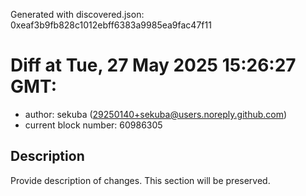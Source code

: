 Generated with discovered.json: 0xeaf3b9fb828c1012ebff6383a9985ea9fac47f11

# Diff at Tue, 27 May 2025 15:26:27 GMT:

- author: sekuba (<29250140+sekuba@users.noreply.github.com>)
- current block number: 60986305

## Description

Provide description of changes. This section will be preserved.
